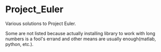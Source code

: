 # Project_Euler
Various solutions to Project Euler.

Some are not listed because actually installing library to work with long numbers is a fool's errand and other means are usually enough(matlab, python, etc.).
